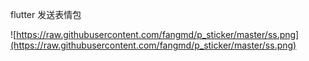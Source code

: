 flutter 发送表情包


![https://raw.githubusercontent.com/fangmd/p_sticker/master/ss.png](https://raw.githubusercontent.com/fangmd/p_sticker/master/ss.png)